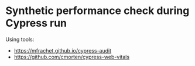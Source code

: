 # Synthetic performance check during Cypress run

Using tools:

- https://mfrachet.github.io/cypress-audit
- https://github.com/cmorten/cypress-web-vitals
